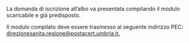 La domanda di iscrizione all’albo va presentata compilando il modulo scaricabile e già predisposto.

Il modulo compilato deve essere trasmesso al seguente indirizzo PEC:
[direzionesanita.regione@postacert.umbria.it. ](direzionesanita.regione@postacert.umbria.it)
